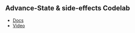 ## Advance-State & side-effects Codelab

- [Docs](https://developer.android.com/codelabs/jetpack-compose-advanced-state-side-effects#0)
- [Video](https://youtu.be/TbxCz5AljQk?si=Dr4wlHgt4AdIWV_f)
